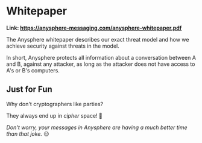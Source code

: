 # Whitepaper

**Link: https://anysphere-messaging.com/anysphere-whitepaper.pdf**

The Anysphere whitepaper describes our exact threat model and how we achieve security against threats in the model.

In short, Anysphere protects all information about a conversation between A and B, against any attacker, as long as the attacker does not have access to A's or B's computers.

## Just for Fun

Why don't cryptographers like parties? 

They always end up in *cipher* space! 🔐

*Don't worry, your messages in Anysphere are having a much better time than that joke.* 😉
